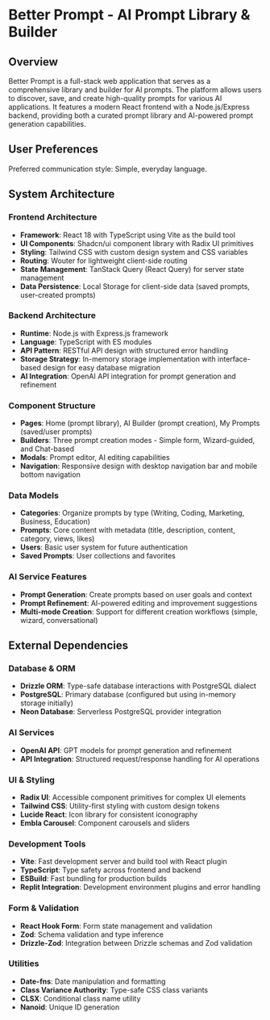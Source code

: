 # Better Prompt - AI Prompt Library & Builder

## Overview

Better Prompt is a full-stack web application that serves as a comprehensive library and builder for AI prompts. The platform allows users to discover, save, and create high-quality prompts for various AI applications. It features a modern React frontend with a Node.js/Express backend, providing both a curated prompt library and AI-powered prompt generation capabilities.

## User Preferences

Preferred communication style: Simple, everyday language.

## System Architecture

### Frontend Architecture
- **Framework**: React 18 with TypeScript using Vite as the build tool
- **UI Components**: Shadcn/ui component library with Radix UI primitives
- **Styling**: Tailwind CSS with custom design system and CSS variables
- **Routing**: Wouter for lightweight client-side routing
- **State Management**: TanStack Query (React Query) for server state management
- **Data Persistence**: Local Storage for client-side data (saved prompts, user-created prompts)

### Backend Architecture
- **Runtime**: Node.js with Express.js framework
- **Language**: TypeScript with ES modules
- **API Pattern**: RESTful API design with structured error handling
- **Storage Strategy**: In-memory storage implementation with interface-based design for easy database migration
- **AI Integration**: OpenAI API integration for prompt generation and refinement

### Component Structure
- **Pages**: Home (prompt library), AI Builder (prompt creation), My Prompts (saved/user prompts)
- **Builders**: Three prompt creation modes - Simple form, Wizard-guided, and Chat-based
- **Modals**: Prompt editor, AI editing capabilities
- **Navigation**: Responsive design with desktop navigation bar and mobile bottom navigation

### Data Models
- **Categories**: Organize prompts by type (Writing, Coding, Marketing, Business, Education)
- **Prompts**: Core content with metadata (title, description, content, category, views, likes)
- **Users**: Basic user system for future authentication
- **Saved Prompts**: User collections and favorites

### AI Service Features
- **Prompt Generation**: Create prompts based on user goals and context
- **Prompt Refinement**: AI-powered editing and improvement suggestions
- **Multi-mode Creation**: Support for different creation workflows (simple, wizard, conversational)

## External Dependencies

### Database & ORM
- **Drizzle ORM**: Type-safe database interactions with PostgreSQL dialect
- **PostgreSQL**: Primary database (configured but using in-memory storage initially)
- **Neon Database**: Serverless PostgreSQL provider integration

### AI Services
- **OpenAI API**: GPT models for prompt generation and refinement
- **API Integration**: Structured request/response handling for AI operations

### UI & Styling
- **Radix UI**: Accessible component primitives for complex UI elements
- **Tailwind CSS**: Utility-first styling with custom design tokens
- **Lucide React**: Icon library for consistent iconography
- **Embla Carousel**: Component carousels and sliders

### Development Tools
- **Vite**: Fast development server and build tool with React plugin
- **TypeScript**: Type safety across frontend and backend
- **ESBuild**: Fast bundling for production builds
- **Replit Integration**: Development environment plugins and error handling

### Form & Validation
- **React Hook Form**: Form state management and validation
- **Zod**: Schema validation and type inference
- **Drizzle-Zod**: Integration between Drizzle schemas and Zod validation

### Utilities
- **Date-fns**: Date manipulation and formatting
- **Class Variance Authority**: Type-safe CSS class variants
- **CLSX**: Conditional class name utility
- **Nanoid**: Unique ID generation